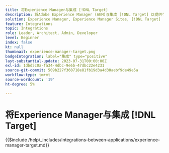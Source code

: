 ```yaml
---
title: 将Experience Manager与集成 [!DNL Target]
description: 将Adobe Experience Manager (AEM)与集成 [!DNL Target] 以提供个性化体验。
solution: Experience Manager, Experience Manager Sites, [!DNL Target]
feature: Integrations
topic: Integrations
role: Leader, Architect, Admin, Developer
level: Beginner
index: false
kt: null
thumbnail: experience-manager-target.png
badgeIntegration: label="集成" type="positive"
last-substantial-update: 2023-07-31T00:00:00Z
exl-id: 1dbd5c0a-fa34-4dbc-9e6b-47dbc22e4231
source-git-commit: 509b227f360718e81fb19d3a4d30aebf9de49e5a
workflow-type: tm+mt
source-wordcount: '19'
ht-degree: 5%

---
```


# 将Experience Manager与集成 [!DNL Target]

{{$include /help/_includes/integrations-between-applications/experience-manager-target.md}}
